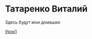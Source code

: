 

# Татаренко Виталий
Здесь будут мои домашки

[Урок1](Vitalii0305.github.io/lesson1/IDZ2.html "Моя готовая домашка") 
